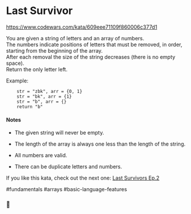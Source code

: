 # Last Survivor

https://www.codewars.com/kata/609eee71109f860006c377d1

You are given a string of letters and an array of numbers.  
The numbers indicate positions of letters that must be removed, in order, starting from the beginning of the array.  
After each removal the size of the string decreases (there is no empty space).  
Return the only letter left.

Example:

```
    str = "zbk", arr = {0, 1}
    str = "bk", arr = {1}
    str = "b", arr = {}
    return "b"
```

#### Notes

- The given string will never be empty.

- The length of the array is always one less than the length of the string.

- All numbers are valid.

- There can be duplicate letters and numbers.

If you like this kata, check out the next one: [Last Survivors Ep.2](https://www.codewars.com/kata/60a1aac7d5a5fc0046c89651)

#fundamentals #arrays #basic-language-features

### :slightly_smiling_face:

